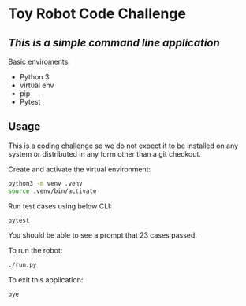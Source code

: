 # Toy Robot Code Challenge
## _This is a simple command line application_

Basic enviroments:

- Python 3
- virtual env
- pip
- Pytest

## Usage
This is a coding challenge so we do not expect it to be installed on any system or distributed in any form other than a git checkout.

Create and activate the virtual environment:
```sh
python3 -m venv .venv
source .venv/bin/activate
```

Run test cases using below CLI:
```sh
pytest
```
You should be able to see a prompt that 23 cases passed.

To run the robot:
```sh
./run.py
```

To exit this application:
```sh
bye
```
